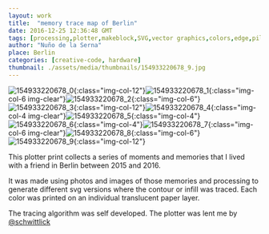 ```yaml
---
layout: work
title:  "memory trace map of Berlin"
date: 2016-12-25 12:36:48 GMT
tags: [processing,plotter,makeblock,SVG,vector graphics,colors,edge,pilot,draw,Berlin,creative code]
author: "Nuño de la Serna"
place: Berlin
categories: [creative-code, hardware]
thumbnail: ./assets/media/thumbnails/154933220678_9.jpg
---
```


![154933220678_0](./assets/media/img/154933220678_0.jpg){:class="img-col-12"}![154933220678_1](./assets/media/img/154933220678_1.jpg){:class="img-col-6 img-clear"}![154933220678_2](./assets/media/img/154933220678_2.jpg){:class="img-col-6"}![154933220678_3](./assets/media/img/154933220678_3.jpg){:class="img-col-12"}![154933220678_4](./assets/media/img/154933220678_4.gif){:class="img-col-4 img-clear"}![154933220678_5](./assets/media/img/154933220678_5.gif){:class="img-col-4"}![154933220678_6](./assets/media/img/154933220678_6.gif){:class="img-col-4"}![154933220678_7](./assets/media/img/154933220678_7.jpg){:class="img-col-6 img-clear"}![154933220678_8](./assets/media/img/154933220678_8.jpg){:class="img-col-6"}![154933220678_9](./assets/media/img/154933220678_9.jpg){:class="img-col-12"}

This plotter print collects a series of moments and memories that I lived with a friend in Berlin between 2015 and 2016.

It was made using photos and images of those memories and processing to generate different svg versions where the contour or infill was traced. Each color was printed on an individual translucent paper layer.

The tracing algorithm was self developed. The plotter was lent me by [@schwittlick](https://www.instagram.com/schwittlick/)
